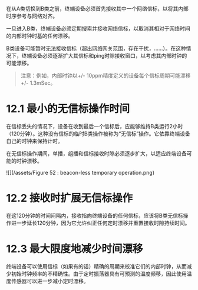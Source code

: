 在从A类切换到B类之前，终端设备必须首先接收其中一个网络信标，以将其内部时序参考与网络对齐。

一旦进入B类，终端设备必须定期搜索并接收网络信标，以取消其相对于网络时间的内部时钟时基的任何漂移。

B类设备可能暂时无法接收信标（超出网络网关范围，存在干扰，......）。在这种情况下，终端设备必须逐渐扩大其信标和ping时隙接收窗口，以考虑其内部时钟的可能漂移。

> 注意：例如，内部时钟以+/- 10ppm精度定义的设备每个信标周期可能漂移+/- 1.3mSec。

# 12.1 最小的无信标操作时间

在信标丢失的情况下，设备在收到最后一个信标后，应能够维持B类运行2小时（120分钟）。这种没有信标的临时B类操作被称为“无信标”操作。它依靠终端设备自己的时钟来保持计时。

在无信标操作期间，单播，组播和信标接收时隙必须逐步扩大，以适应终端设备可能的时钟漂移。

![](/assets/Figure 52 : beacon-less temporary operation.png)

# 12.2 接收时扩展无信标操作

在这120分钟的时间间隔内，接收指向终端设备的任何信标，应该将B类无信标操作进一步延长120分钟，因为它允许纠正任何定时漂移并重置接收时隙持续时间。

# 12.3 最大限度地减少时间漂移

终端设备可以使用信标（如果有的话）精确的周期来校准它们的内部时钟，从而减少初始时钟频率的不精确性。由于定时振荡器具有可预测的温度频移，因此使用温度传感器可以进一步减小定时漂移。



